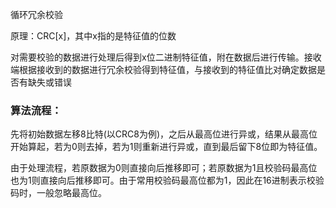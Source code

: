 循环冗余校验

原理：CRC\[x\]，其中x指的是特征值的位数

对需要校验的数据进行处理后得到x位二进制特征值，附在数据后进行传输。接收端根据接收到的数据进行冗余校验得到特征值，与接收到的特征值比对确定数据是否有缺失或错误

### 算法流程：
先将初始数据左移8比特(以CRC8为例)，之后从最高位进行异或，结果从最高位开始算起，若为0则去掉，若为1则重新进行异或，直到最后留下8位即为特征值。

由于处理流程，若原数据为0则直接向后推移即可；若原数据为1且校验码最高位也为1则直接向后推移即可。由于常用校验码最高位都为1，因此在16进制表示校验码时，一般忽略最高位。